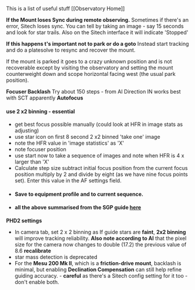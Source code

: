 
This is a list of useful stuff
[[Observatory Home]]

**If the Mount loses Sync during remote observing.**
Sometimes if there's an error, Sitech loses sync. You can tell by taking an image - say 15 seconds and look for star trails. Also on the Sitech interface it will indicate 'Stopped'

**If this happens t's important not to park or do a goto** Instead start tracking and do a platesolve to resync and recover the mount.

If the mount is parked it goes to a crazy unknown position and is not recoverable except by visiting the observatory and setting the mount counterweight down and scope horizontal facing west (the usual park position).

**Focuser Backlash**
Try about 150 steps - from AI Direction IN works best with SCT apparently
**Autofocus**
#### use 2 x2 binning - essential
- get best focus possible manually (could look at HFR in image stats as adjusting)
- use star icon on first 8 second 2 x2 binned 'take one' image
- note the HFR value in 'image statistics' as 'X'
- note focuser position
- use start now to take a sequence of images and note when HFR is 4 x larger than 'X'
- Calculate step size subtract initial focus position from the current focus position multiply by 2 and divide by eight (as we have nine focus points set). Enter this value in the AF settings field.
- #### Save to equipment profile and to current sequence.
- #### all the above summarised from the SGP guide [here](https://help.sequencegeneratorpro.com/UnderstandingAutoFocus.html) 


**PHD2 settings**
- In camera tab, set 2 x 2 binning as If guide stars are **faint**, **2x2 binning** will improve tracking reliability. **Also note according to AI** that the pixel size for the camera now changes to double (17.2) the previous value of 8.6 **recalibrate**
- star mass detection is deprecated
- For the **Mesu 200 Mk II**, which is a **friction-drive mount**, backlash is minimal, but enabling **Declination Compensation** can still help refine guiding accuracy. - **careful** as there's a Sitech config setting for it too - don't enable both.
